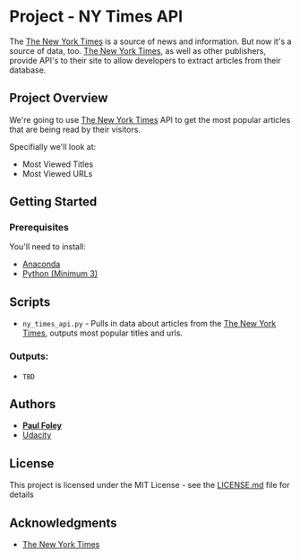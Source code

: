 # Project - NY Times API

The [The New York Times](https://developer.nytimes.com/) is a source of news and information. But now it's a source of data, too. [The New York Times](https://developer.nytimes.com/), as well as other publishers, provide API's to their site to allow developers to extract articles from their database.


## Project Overview

We're going to use [The New York Times](https://developer.nytimes.com/) API to get the most popular articles that are being read by their visitors.

Specifially we'll look at:

* Most Viewed Titles
* Most Viewed URLs


## Getting Started

### Prerequisites

You'll need to install:

* [Anaconda](https://www.continuum.io/downloads)
* [Python (Minimum 3)](https://www.continuum.io/blog/developer-blog/python-3-support-anaconda)


## Scripts

* `ny_times_api.py` - Pulls in data about articles from the [The New York Times](https://developer.nytimes.com/), outputs most popular titles and urls.

### Outputs:

* `TBD` 


## Authors

* **[Paul Foley](https://github.com/paulfoley)**
* [Udacity](https://www.udacity.com/)


## License

This project is licensed under the MIT License - see the [LICENSE.md](LICENSE.md) file for details


## Acknowledgments

* [The New York Times](https://developer.nytimes.com/)
